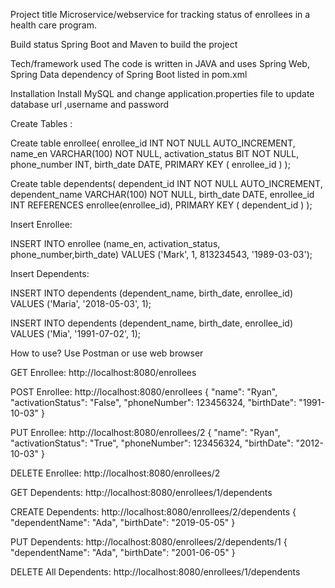 Project title
Microservice/webservice for tracking status of enrollees in a health care program.

Build status
Spring Boot and Maven to build the project

Tech/framework used
The code is written in JAVA and uses Spring Web, Spring Data dependency of Spring Boot listed in pom.xml

Installation
Install MySQL and change application.properties file to update database url ,username and password

 Create Tables :

 Create table enrollee(
   enrollee_id INT NOT NULL AUTO_INCREMENT,
   name_en VARCHAR(100) NOT NULL,
   activation_status BIT NOT NULL,
   phone_number INT,
   birth_date DATE,
   PRIMARY KEY ( enrollee_id )
);

Create table dependents(
   dependent_id INT NOT NULL AUTO_INCREMENT,
   dependent_name VARCHAR(100) NOT NULL,
   birth_date DATE,
   enrollee_id INT REFERENCES enrollee(enrollee_id),
   PRIMARY KEY ( dependent_id )
);

Insert Enrollee:

INSERT INTO enrollee
   (name_en, activation_status, phone_number,birth_date)
   VALUES
   ('Mark', 1, 813234543, '1989-03-03');

Insert Dependents:

INSERT INTO dependents
(dependent_name, birth_date, enrollee_id)
VALUES
('Maria', '2018-05-03', 1);

INSERT INTO dependents
(dependent_name, birth_date, enrollee_id)
VALUES
('Mia', '1991-07-02', 1);

How to use?
Use Postman or use web browser

GET Enrollee:
http://localhost:8080/enrollees

POST Enrollee:
http://localhost:8080/enrollees
{
    "name": "Ryan",
    "activationStatus": "False",
    "phoneNumber": 123456324,
    "birthDate": "1991-10-03"
}

PUT Enrollee:
http://localhost:8080/enrollees/2
{
    "name": "Ryan",
    "activationStatus": "True",
    "phoneNumber": 123456324,
    "birthDate": "2012-10-03"
}

DELETE Enrollee:
http://localhost:8080/enrollees/2

GET Dependents:
http://localhost:8080/enrollees/1/dependents

CREATE Dependents:
http://localhost:8080/enrollees/2/dependents
{
    "dependentName": "Ada",
    "birthDate": "2019-05-05"
}

PUT Dependents:
http://localhost:8080/enrollees/2/dependents/1
{
    "dependentName": "Ada",
    "birthDate": "2001-06-05"
}

DELETE All Dependents:
http://localhost:8080/enrollees/1/dependents
